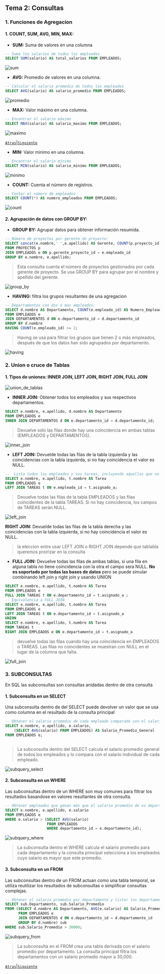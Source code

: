 ## Tema 2: Consultas

### 1. Funciones de Agregacion

#### 1. COUNT, SUM, AVG, MIN, MAX:
- **SUM:** Suma de valores en una columna
```sql
-- Suma los salarios de todos los empleados
SELECT SUM(salario) AS total_salarios FROM EMPLEADOS;
```
![sum](/imagenes/sum.png)
- **AVG:**  Promedio de valores en una columna.
```sql
-- Calcular el salario promedio de todos los empleados
SELECT AVG(salario) AS salario_promedio FROM EMPLEADOS;

```
![promedio](/imagenes/avg.png)
- **MAX:** Valor máximo en una columna.
```sql
-- Encontrar el salario máximo
SELECT MAX(salario) AS salario_maximo FROM EMPLEADOS;
```
![maximo](/imagenes/max.png)

[`Atras`](/Tema_2.md)|[`Siguiente`](/Tema_2.md)
- **MIN:** Valor minimo en una columna.
```sql
-- Encontrar el salario mínimo
SELECT MIN(salario) AS salario_minimo FROM EMPLEADOS;

```
![minimo](/imagenes/min.png)
- **COUNT:** Cuenta el número de registros.
```sql
-- Contar el número de empleados
SELECT COUNT(*) AS numero_empleados FROM EMPLEADOS;

```
![count](/imagenes/count.png)

#### 2. Agrupación de datos con GROUP BY:
- **GROUP BY:** Agrupar datos para obtener información resumida.
```SQL
-- Número de proyectos por gerente de proyecto:
SELECT concat(e.nombre,' ',e.apellido) AS Gerente, COUNT(p.proyecto_id) AS Numero_Proyectos
FROM PROYECTOS p
JOIN EMPLEADOS e ON p.gerente_proyecto_id = e.empleado_id
GROUP BY e.nombre, e.apellido;
```
> Esta consulta cuenta el número de proyectos gestionados por cada gerente de proyecto. Se usa GROUP BY para agrupar por el nombre y apellido del gerente.

![group_by](/imagenes/group_by.png)
- **HAVING:** filtra los grupos resultantes de una agregacion
```SQL
-- Departamentos con dos o mas empleados:
SELECT d.nombre AS Departamento, COUNT(e.empleado_id) AS Numero_Empleados
FROM EMPLEADOS e
JOIN DEPARTAMENTOS d ON e.departamento_id = d.departamento_id
GROUP BY d.nombre
HAVING COUNT(e.empleado_id) >= 2;

```
> Having se usa para filtrar los grupos que tienen 2 o más empleados, después de que los datos han sido agrupados por departamento.

![having](/imagenes/having.png)
### 2. Union o cruce de Tablas
#### 1. Tipos de uniones: INNER JOIN, LEFT JOIN, RIGHT JOIN, FULL JOIN

![union_de_tablas](/imagenes/Union_de_Tablas.png)

- **INNER JOIN:** Obtener todos los empleados y sus respectivos departamentos.

```sql
SELECT e.nombre, e.apellido, d.nombre AS Departamento
FROM EMPLEADOS e
INNER JOIN DEPARTAMENTOS d ON e.departamento_id = d.departamento_id;
```
> Devuelve solo las filas donde hay una coincidencia en ambas tablas (EMPLEADOS y DEPARTAMENTOS).

![inner_join](/imagenes/inner_join.png)

- **LEFT JOIN:** Devuelde todas las filas de la tabla izquierda y las coincidencias con la tabla izquierda, si no hay coincidencia el valor es NULL.
```sql
--  Lista todos los empleados y sus tareas, incluyendo aquellos que no tienen tareas asignadas.
SELECT e.nombre, e.apellido, t.nombre AS Tarea
FROM EMPLEADOS e
LEFT JOIN TAREAS t ON e.empleado_id = t.asignado_a;
```
> Devuelve todas las filas de la tabla EMPLEADOS y las filas coincidentes de la tabla TAREAS. Si no hay coincidencia, los campos de TAREAS serán NULL.

![left_join](/imagenes/left_join.png)

**RIGHT JOIN:** Devuelde todas las filas  de la tabla derecha y las coincidencias con la tabla izquierda, si no hay coincidencia el valor es NULL.
> la eleccion entre usar LEFT JOIN o RIGHT JOIN depende que tablabla queremos proirizar en la consulta

- **FULL JOIN:** Devuelve todas las filas de ambas tablas, si una fila en alguna tabla no tiene coincidencia con la otra el campo sera NULL.
**No es soportado por todas las bases de datos** pero se puede simular combinando left join y right join y usando UNION
```sql
SELECT e.nombre, e.apellido, t.nombre AS Tarea
FROM EMPLEADOS e
FULL JOIN TAREAS t ON e.departamento_id = t.asignado_a ;
-- Equivalencia a FULL JOIN
SELECT e.nombre, e.apellido, t.nombre AS Tarea
FROM EMPLEADOS e
LEFT JOIN TAREAS t ON e.departamento_id = t.asignado_a 
UNION
SELECT e.nombre, e.apellido, t.nombre AS Tarea
FROM TAREAS t
RIGHT JOIN EMPLEADOS e ON e.departamento_id = t.asignado_a 
```
> devuelve todas las filas cuando hay una coincidencia en EMPLEADOS o TAREAS. Las filas no coincidentes se muestran con NULL en el lugar de la columna que falta.

![full_join](/imagenes/full_join.png)

### 3. SUBCONSULTAS
En SQL las subconsultas son consultas anidadas dentro de otra consulta
#### 1. Subconsulta en un SELECT

Una subconsulta dentro de del SELECT puede devolver un valor que se usa como columna en el resultado de la consulta principal


```sql
-- Obtener el salario promedio de cada empleado comparado con el salario promedio general:
SELECT e.nombre, e.apellido, e.salario,
    (SELECT AVG(salario) FROM EMPLEADOS) AS Salario_Promedio_General
FROM EMPLEADOS e;
 
```
> La subconsulta dentro del SELECT calcula el salario promedio general de todos los empleados y lo compara con el salario individual de cada empleado.

![subquery_select](/imagenes/subquery_select.png)
#### 2. Subconsulta en un WHERE
Las subconsultas dentro de un WHERE son muy comunes para filtrar los resultados basandose en valores resultantes de otra consulta.

```sql
-- Obtener empleados que ganan más que el salario promedio de su departamento:
SELECT e.nombre, e.apellido, e.salario
FROM EMPLEADOS e
WHERE e.salario > (SELECT AVG(salario) 
                   FROM EMPLEADOS 
                   WHERE departamento_id = e.departamento_id);
```
![subquery_where](/imagenes/subquery_where.png)

> La subconsulta dentro el WHERE calcula el salario promedio para cada departamento y la consulta principal selecciona a los empleados cuyo salario es mayor que este promedio.
#### 3. Subconsulta en un FROM
Las subconsultas dentro de un FROM actuan como una tabla temporal, se utiliza reutilizar los resultados de subconsultas o simplificar consultas complejas.

```sql
-- Obtener el salario promedio por departamento y listar los departamentos con salario promedio mayor a un valor específico:
SELECT sub.Departamento, sub.Salario_Promedio
FROM (SELECT d.nombre AS Departamento, AVG(e.salario) AS Salario_Promedio
      FROM EMPLEADOS e
      JOIN DEPARTAMENTOS d ON e.departamento_id = d.departamento_id
      GROUP BY d.nombre) sub
WHERE sub.Salario_Promedio > 30000;

```
![subquery_from](/imagenes/subquery_from.png)

>  La subconsulta en el FROM crea una tabla derivada con el salario promedio por departamento. La consulta principal filtra los departamentos con un salario promedio mayor a 30,000.


[`Atras`](/Tema_2.md)|[`Siguiente`](/Tema_4.md)
